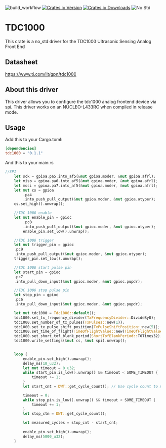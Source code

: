 ![build_workflow](https://github.com/robhany/lp5018/actions/workflows/rust.yml/badge.svg)
[![Crates.io Version][crates-io-badge]][crates-io]
[![Crates.io Downloads][crates-io-download-badge]][crates-io-download]
![No Std][no-std-badge]

# TDC1000

This crate is a no_std driver for the TDC1000 Ultrasonic Sensing Analog Front End

## Datasheet

https://www.ti.com/lit/gpn/tdc1000


## About this driver
This driver allows you to configure the tdc1000 analog frontend device via spi.
This driver works on an NUCLEO-L433RC when compiled in release mode.

## Usage
Add this to your Cargo.toml:

```toml
[dependencies]
tdc1000 = "0.1.1"
```

And this to your main.rs

```rust
//SPI
    let sck = gpioa.pa5.into_af5(&mut gpioa.moder, &mut gpioa.afrl);
    let miso = gpioa.pa6.into_af5(&mut gpioa.moder, &mut gpioa.afrl);
    let mosi = gpioa.pa7.into_af5(&mut gpioa.moder, &mut gpioa.afrl);
    let mut cs = gpioa
        .pa4
        .into_push_pull_output(&mut gpioa.moder, &mut gpioa.otyper);
    cs.set_high().unwrap();

    //TDC 1000 enable
    let mut enable_pin = gpioc
        .pc8
        .into_push_pull_output(&mut gpioc.moder, &mut gpioc.otyper);
        enable_pin.set_low().unwrap();

    //TDC 1000 trigger
    let mut trigger_pin = gpioc
    .pc9
    .into_push_pull_output(&mut gpioc.moder, &mut gpioc.otyper);
    trigger_pin.set_low().unwrap();

    //TDC 1000 start pulse pin
    let start_pin = gpioc
    .pc7
    .into_pull_down_input(&mut gpioc.moder, &mut gpioc.pupdr);

    //TDC 1000 stop pulse pin
    let stop_pin = gpioc
    .pc6
    .into_pull_down_input(&mut gpioc.moder, &mut gpioc.pupdr);

    let mut tdc1000 = Tdc1000::default();
    tdc1000.set_tx_frequency_divider(TxFrequencyDivider::DivideBy8);
    tdc1000.set_number_of_tx_pulses(TxPulses::new(1)); 
    tdc1000.set_tx_pulse_shift_position(TxPulseShiftPosition::new(5));
    tdc1000.set_time_of_flight(TimeOfFlightValue::new(TimeOfFlightValue::HIGH));
    tdc1000.set_short_tof_blank_period(ShortTofBlankPeriod::T0Times32);
    tdc1000.write_settings(&mut cs, &mut spi).unwrap();
    

    loop {
        enable_pin.set_high().unwrap();
        delay_ms(10_u32);
        let mut timeout = 0_u32;
        while start_pin.is_low().unwrap() && timeout < SOME_TIMEOUT {
            timeout += 1;
        }
        let start_cnt = DWT::get_cycle_count(); // Use cycle count to measure time

        timeout = 0;
        while stop_pin.is_low().unwrap() && timeout < SOME_TIMEOUT {
            timeout += 1;
        }
        let stop_ctn = DWT::get_cycle_count();

        let measured_cycles = stop_cnt - start_cnt; 
        
        enable_pin.set_high().unwrap();
        delay_ms(5000_u32);
    }
```

<!-- Badges -->
[crates-io]: https://crates.io/crates/tdc1000
[crates-io-badge]: https://img.shields.io/crates/v/tdc1000.svg?maxAge=3600
[crates-io-download]: https://crates.io/crates/tdc1000
[crates-io-download-badge]: https://img.shields.io/crates/d/tdc1000.svg?maxAge=3600
[no-std-badge]: https://img.shields.io/badge/no__std-yes-blue

